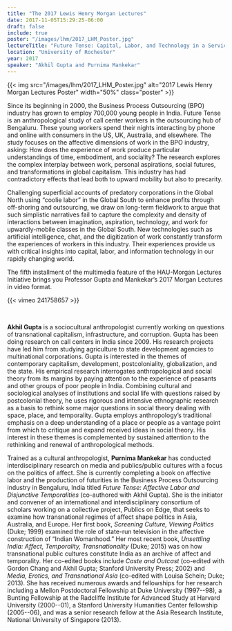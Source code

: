 ```yaml
---
title: "The 2017 Lewis Henry Morgan Lectures"
date: 2017-11-05T15:29:25-06:00
draft: false
include: true
poster: "/images/lhm/2017_LHM_Poster.jpg"
lectureTitle: "Future Tense: Capital, Labor, and Technology in a Service Industry"
location: "University of Rochester"
year: 2017
speaker: "Akhil Gupta and Purnima Mankekar"
---
```


{{< img src="/images/lhm/2017_LHM_Poster.jpg" alt="2017 Lewis Henry Morgan Lectures Poster"  width="50%" class="poster" >}}

Since its beginning in 2000, the Business Process Outsourcing (BPO) industry has grown to employ 700,000 young people in India. Future Tense is an anthropological study of call center workers in the outsourcing hub of Bengaluru. These young workers spend their nights interacting by phone and online with consumers in the US, UK, Australia, and elsewhere. The study focuses on the affective dimensions of work in the BPO industry, asking: How does the experience of work produce particular understandings of time, embodiment, and sociality? The research explores the complex interplay between work, personal aspirations, social futures, and transformations in global capitalism. This industry has had contradictory effects that lead both to upward mobility but also to precarity.

Challenging superficial accounts of predatory corporations in the Global North using “coolie labor” in the Global South to enhance profits through off-shoring and outsourcing, we draw on long-term fieldwork to argue that such simplistic narratives fail to capture the complexity and density of interactions between imagination, aspiration, technology, and work for upwardly-mobile classes in the Global South. New technologies such as artificial intelligence, chat, and the digitization of work constantly transform the experiences of workers in this industry. Their experiences provide us with critical insights into capital, labor, and information technology in our rapidly changing world.

The fifth installment of the multimedia feature of the HAU-Morgan Lectures Initiative brings you Professor Gupta and Mankekar’s 2017 Morgan Lectures in video format.

{{< vimeo 241758657 >}}

&nbsp;

**Akhil Gupta** is a sociocultural anthropologist currently working on questions of transnational capitalism, infrastructure, and corruption. Gupta has been doing research on call centers in India since 2009. His research projects have led him from studying agriculture to state development agencies to multinational corporations. Gupta is interested in the themes of contemporary capitalism, development, postcoloniality, globalization, and the state. His empirical research interrogates anthropological and social theory from its margins by paying attention to the experience of peasants and other groups of poor people in India. Combining cultural and sociological analyses of institutions and social life with questions raised by postcolonial theory, he uses rigorous and intensive ethnographic research as a basis to rethink some major questions in social theory dealing with space, place, and temporality. Gupta employs anthropology’s traditional emphasis on a deep understanding of a place or people as a vantage point from which to critique and expand received ideas in social theory. His interest in these themes is complemented by sustained attention to the rethinking and renewal of anthropological methods.

Trained as a cultural anthropologist, **Purnima Mankekar** has conducted interdisciplinary research on media and publics/public cultures with a focus on the politics of affect. She is currently completing a book on affective labor and the production of futurities in the Business Process Outsourcing industry in Bengaluru, India titled *Future Tense: Affective Labor and Disjunctive Temporalities* (co-authored with Akhil Gupta). She is the initiator and convener of an international and interdisciplinary consortium of scholars working on a collective project, Publics on Edge, that seeks to examine how transnational regimes of affect shape politics in Asia, Australia, and Europe. Her first book, *Screening Culture, Viewing Politics* (Duke; 1999) examined the role of state-run television in the affective construction of “Indian Womanhood.” Her most recent book, *Unsettling India: Affect, Temporality, Transnationality* (Duke; 2015) was on how transnational public cultures constitute India as an archive of affect and temporality. Her co-edited books include *Caste and Outcast* (co-edited with Gordon Chang and Akhil Gupta; Stanford University Press; 2002) and *Media, Erotics, and Transnational Asia* (co-edited with Louisa Schein; Duke; 2013). She has received numerous awards and fellowships for her research including a Mellon Postdoctoral Fellowship at Duke University (1997--98), a Bunting Fellowship at the Radcliffe Institute for Advanced Study at Harvard University (2000--01), a Stanford University Humanities Center fellowship (2005--06), and was a senior research fellow at the Asia Research Institute, National University of Singapore (2013).
